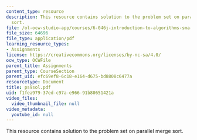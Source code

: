 ```yaml
---
content_type: resource
description: This resource contains solution to the problem set on parallel merge
  sort.
file: /ol-ocw-studio-app/courses/6-046j-introduction-to-algorithms-sma-5503-fall-2005/f1fea97937edc97ae96691b80651421a_ps9sol.pdf
file_size: 64696
file_type: application/pdf
learning_resource_types:
- Assignments
license: https://creativecommons.org/licenses/by-nc-sa/4.0/
ocw_type: OCWFile
parent_title: Assignments
parent_type: CourseSection
parent_uid: efc69ef8-6c18-e164-d675-bd8808c6477a
resourcetype: Document
title: ps9sol.pdf
uid: f1fea979-37ed-c97a-e966-91b80651421a
video_files:
  video_thumbnail_file: null
video_metadata:
  youtube_id: null
---
```

This resource contains solution to the problem set on parallel merge sort.